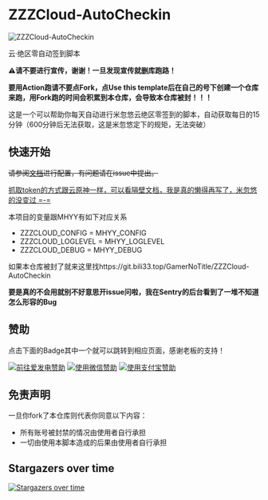 # ZZZCloud-AutoCheckin

![ZZZCloud-AutoCheckin](https://socialify.git.ci/GamerNoTitle/ZZZCloud-AutoCheckin/image?forks=1&language=1&name=1&owner=1&stargazers=1&theme=Light)

云·绝区零自动签到脚本

**⚠️请不要进行宣传，谢谢！一旦发现宣传就删库跑路！**

**要用Action跑请不要点Fork，点Use this template后在自己的号下创建一个仓库来跑，用Fork跑的时间会积累到本仓库，会导致本仓库被封！！！**

这是一个可以帮助你每天自动进行米忽悠云绝区零签到的脚本，自动获取每日的15分钟（600分钟后无法获取，这是米忽悠定下的规矩，无法突破）

## 快速开始

~~请参阅[文档](#)进行配置，有问题请在issue中提出。~~

[抓取token的方式跟云原神一样，可以看隔壁文档，我是真的懒得再写了，米忽悠的没变过 =-=](https://bili33.top/posts/MHYY-AutoCheckin-Manual-Gen2/)

本项目的变量跟MHYY有如下对应关系

- ZZZCLOUD_CONFIG = MHYY_CONFIG
- ZZZCLOUD_LOGLEVEL = MHYY_LOGLEVEL
- ZZZCLOUD_DEBUG = MHYY_DEBUG

如果本仓库被封了就来这里找https://git.bili33.top/GamerNoTitle/ZZZCloud-AutoCheckin

**要是真的不会用就别不好意思开issue问啦，我在Sentry的后台看到了一堆不知道怎么形容的Bug**

## 赞助
点击下面的Badge其中一个就可以跳转到相应页面，感谢老板的支持！

<a href="https://afdian.net/@GamerNoTitle"><img src="https://img.shields.io/badge/%E7%88%B1%E5%8F%91%E7%94%B5-GamerNoTitle-%238e8cd8?style=for-the-badge" alt="前往爱发电赞助" width=auto height=auto border="0" /></a> <a href="https://cdn.jsdelivr.net/gh/GamerNoTitle/Picture-repo@master/img/Donate/WeChatPay.png"><img src="https://img.shields.io/badge/%E5%BE%AE%E4%BF%A1%E6%94%AF%E4%BB%98-GamerNoTitle-%2304BE02?style=for-the-badge" alt="使用微信赞助" width=auto height=auto border="0" /></a> <a href="https://cdn.jsdelivr.net/gh/GamerNoTitle/Picture-repo@master/img/Donate/AliPay.jpg"><img src="https://img.shields.io/badge/%E6%94%AF%E4%BB%98%E5%AE%9D%E6%94%AF%E4%BB%98-GamerNoTitle-%231678FF?style=for-the-badge" alt="使用支付宝赞助" width=auto height=auto border="0" /></a>

## 免责声明

一旦你fork了本仓库则代表你同意以下内容：

- 所有账号被封禁的情况由使用者自行承担
- 一切由使用本脚本造成的后果由使用者自行承担

## Stargazers over time

[![Stargazers over time](https://starchart.cc/GamerNoTitle/ZZZCloud-AutoCheckin.svg)](https://starchart.cc/GamerNoTitle/ZZZCloud-AutoCheckin)